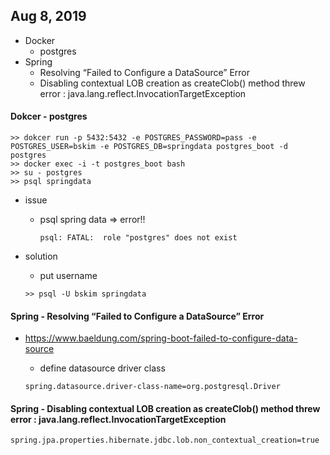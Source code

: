 ## Aug 8, 2019
- Docker
  - postgres
- Spring
  - Resolving “Failed to Configure a DataSource” Error
  - Disabling contextual LOB creation as createClob() method threw error : java.lang.reflect.InvocationTargetException

#### Dokcer - postgres
```
>> dokcer run -p 5432:5432 -e POSTGRES_PASSWORD=pass -e POSTGRES_USER=bskim -e POSTGRES_DB=springdata postgres_boot -d postgres
>> docker exec -i -t postgres_boot bash
>> su - postgres
>> psql springdata
```
- issue
  - psql spring data => error!!

    ```
    psql: FATAL:  role "postgres" does not exist  
    ```
- solution
  - put username

  ```
  >> psql -U bskim springdata
  ```


#### Spring - Resolving “Failed to Configure a DataSource” Error
- https://www.baeldung.com/spring-boot-failed-to-configure-data-source
  - define datasource driver class

  ```
  spring.datasource.driver-class-name=org.postgresql.Driver
  ```

#### Spring - Disabling contextual LOB creation as createClob() method threw error : java.lang.reflect.InvocationTargetException

```
spring.jpa.properties.hibernate.jdbc.lob.non_contextual_creation=true
```
